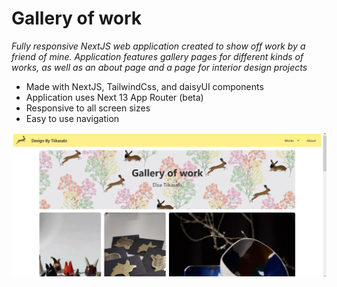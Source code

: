 # Gallery of work

*Fully responsive NextJS web application created to show off work by a friend of mine. Application features gallery pages for different kinds of works, as well as an about page and a page for interior design projects*

- Made with NextJS, TailwindCss, and daisyUI components
- Application uses Next 13 App Router (beta)
- Responsive to all screen sizes
- Easy to use navigation

<img alt="frontPageImage" src="/public/images/other/frontPageSs.png">
